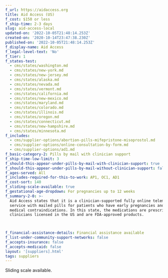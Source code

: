 ```yaml
---
f_url: https://aidaccess.org
title: Aid Access (US)
f_cost: $150 or less
f_ship-time: 2-3 days
slug: aid-access-local
updated-on: '2022-10-05T21:48:14.253Z'
created-on: '2020-10-14T23:47:38.230Z'
published-on: '2022-10-05T21:48:14.253Z'
f_display-name: Aid Access
f_legal-level-text: 'No'
f_tier: 1
f_states-test:
  - cms/states/washington.md
  - cms/states/new-york.md
  - cms/states/new-jersey.md
  - cms/states/alaska.md
  - cms/states/nevada.md
  - cms/states/vermont.md
  - cms/states/california.md
  - cms/states/new-mexico.md
  - cms/states/maryland.md
  - cms/states/colorado.md
  - cms/states/illinois.md
  - cms/states/oregon.md
  - cms/states/connecticut.md
  - cms/states/new-hampshire.md
  - cms/states/minnesota.md
f_includes:
  - cms/supplier-options/abortion-pills-mifepristone-misoprostol.md
  - cms/supplier-options/online-consultation-by-form.md
  - cms/supplier-options/ad1.md
f_basic-category-2: Pills by mail with clinician support
f_ship-time-low-limit: 3
f_should-this-appear-under-pills-by-mail-with-clinician-support: true
f_should-this-appear-under-pills-by-mail-without-clinician-support: false
f_ages-served: All
f_includes-required-for-this-to-work: AP1, OC1, AD1
f_cost-sort: 140
f_sliding-scale-available: true
f_gestational-age-dropdown: For pregnancies up to 12 weeks
f_summary-2-0: >-
  Aid Access states that it is a clinician-supported fully online telemedicine
  service with mailed pills for patients who have early pregnancies and no
  medical contraindications. In this state, the medications are prescribed by
  clinicians licensed in the US and are FDA-approved products.


  ‍
f_financial-assistance-details: Financial assistance available
f_list-under-community-support-networks: false
f_accepts-insurance: false
f_accepts-medicaid: false
layout: '[suppliers].html'
tags: suppliers
---
```


Sliding scale available.
